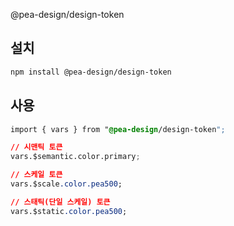 @pea-design/design-token

## 설치

```bash
npm install @pea-design/design-token
```

## 사용

```css
import { vars } from "@pea-design/design-token";

// 시맨틱 토큰
vars.$semantic.color.primary;

// 스케일 토큰
vars.$scale.color.pea500;

// 스태틱(단일 스케일) 토큰
vars.$static.color.pea500;
```

